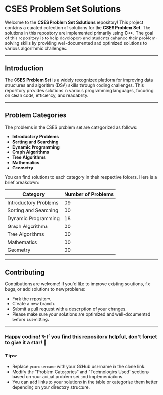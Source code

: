 # CSES Problem Set Solutions

Welcome to the **CSES Problem Set Solutions** repository! This project contains a curated collection of solutions for the **CSES Problem Set**. 
The solutions in this repository are implemented primarily using **C++**.
The goal of this repository is to help developers and students enhance their problem-solving skills by providing well-documented and optimized solutions to various algorithmic challenges.

---

## Introduction

The **CSES Problem Set** is a widely recognized platform for improving data structures and algorithm (DSA) skills through coding challenges. 
This repository provides solutions in various programming languages, focusing on clean code, efficiency, and readability.

---

## Problem Categories

The problems in the CSES problem set are categorized as follows:

- **Introductory Problems**
- **Sorting and Searching**
- **Dynamic Programming**
- **Graph Algorithms**
- **Tree Algorithms**
- **Mathematics**
- **Geometry**

You can find solutions to each category in their respective folders. Here is a brief breakdown:

| Category                 | Number of Problems |
| -----------------------  | ------------------ |
| Introductory Problems    | 09                 |
| Sorting and Searching    | 00                 |
| Dynamic Programming      | 18                 |
| Graph Algorithms         | 00                 |
| Tree Algorithms          | 00                 |
| Mathematics              | 00                 |
| Geometry                 | 00                 |

---

## Contributing

Contributions are welcome! If you'd like to improve existing solutions, fix bugs, or add solutions to new problems:

- Fork the repository.
- Create a new branch.
- Submit a pull request with a description of your changes.
- Please make sure your solutions are optimized and well-documented before submitting.

---

### Happy coding! :sparkles: If you find this repository helpful, don't forget to give it a star! :star2:

### Tips:
- Replace `yourusername` with your GitHub username in the clone link.
- Modify the "Problem Categories" and "Technologies Used" sections based on your actual problem set and implementations.
- You can add links to your solutions in the table or categorize them better depending on your directory structure.

